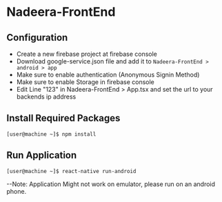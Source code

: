 # Nadeera-FrontEnd
## Configuration
  - Create a new firebase project at firebase console
  - Download google-service.json file and add it to `Nadeera-FrontEnd > android > app`
  - Make sure to enable authentication (Anonymous Signin Method)
  - Make sure to enable Storage in firebase console
  - Edit Line "123" in Nadeera-FrontEnd > App.tsx and set the url to your backends ip address
## Install Required Packages  
`[user@machine ~]$ npm install`
## Run Application
`[user@machine ~]$ react-native run-android`

--Note: Application Might not work on emulator, please run on an android phone.
